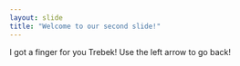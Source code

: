 ```yaml
---
layout: slide
title: "Welcome to our second slide!"
---
```

I got a finger for you Trebek!
Use the left arrow to go back!

